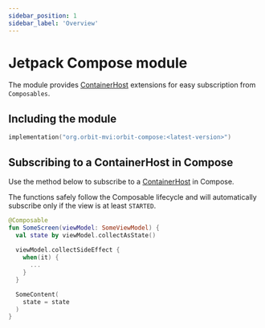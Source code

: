 ```yaml
---
sidebar_position: 1
sidebar_label: 'Overview'
---
```


# Jetpack Compose module

The module provides [ContainerHost](pathname:///dokka/orbit-core/org.orbitmvi.orbit/-container-host/)
extensions for easy subscription from `Composables`.

## Including the module

```kotlin
implementation("org.orbit-mvi:orbit-compose:<latest-version>")
```

## Subscribing to a ContainerHost in Compose

Use the method below to subscribe to a [ContainerHost](pathname:///dokka/orbit-core/org.orbitmvi.orbit/-container-host/)
in Compose.

The functions safely follow the Composable lifecycle and will automatically
subscribe only if the view is at least `STARTED`.

``` kotlin
@Composable
fun SomeScreen(viewModel: SomeViewModel) {
  val state by viewModel.collectAsState()
  
  viewModel.collectSideEffect {
    when(it) {
      ...
    }
  }

  SomeContent(
    state = state
  )
}
```

